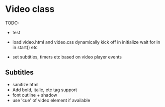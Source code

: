 
Video class
===========

TODO:

- test
- load video.html and video.css dynamically
  kick off in initialize
  wait for in in start() etc

- set subtitles, timers etc based on video player events

Subtitles
---------

- sanitize html
- Add bold, italic, etc tag support
- font outline + shadow
- use 'cue' of video element if available

